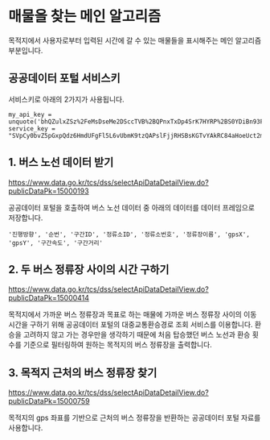 # 매물을 찾는 메인 알고리즘
목적지에서 사용자로부터 입력된 시간에 갈 수 있는 매물들을 표시해주는 메인 알고리즘 부분입니다.

## 공공데이터 포털 서비스키

서비스키로 아래의 2가지가 사용됩니다.
```
my_api_key = unquote('bhQZulxZSz%2FeMsDseMe2DSccTVB%2BQPnxTxDp4SrK7HYRP%2BS0YDiBn93FLz0d%2FMFbyMPUqAvaMqrtW4e9%2FnHYhA%3D%3D')
service_key = "SVpCy0bvZ5pGxpQdz6HmdUFgFl5L6vUbmK9tzQAPslFjjRHSBsKGTvYAkRC84aHoeUct2mtsiD8YfWyEzOQMIQ%3D%3D"
```

## 1. 버스 노선 데이터 받기
https://www.data.go.kr/tcs/dss/selectApiDataDetailView.do?publicDataPk=15000193

공공데이터 포털을 호출하여 버스 노선 데이터 중 아래의 데이터를 데이터 프레임으로 저장합니다.
```
'진행방향', '순번', '구간ID', '정류소ID', '정류소번호', '정류장이름', 'gpsX', 'gpsY', '구간속도', '구간거리'
```


## 2. 두 버스 정류장 사이의 시간 구하기
https://www.data.go.kr/tcs/dss/selectApiDataDetailView.do?publicDataPk=15000414

목적지에서 가까운 버스 정류장과 목표로 하는 매물에 가까운 버스 정류장 사이의 이동 시간을 구하기 위해 공공데이터 포털의 대중교통환승경로 조회 서비스를 이용합니다.
환승을 고려하지 않고 가는 경우만을 생각하기 때문에 처음 탑승했던 버스 노선과 환승 횟수를 기준으로 필터링하여 원하는 목적지의 버스 정류장을 출력합니다.

## 3. 목적지 근처의 버스 정류장 찾기
https://www.data.go.kr/tcs/dss/selectApiDataDetailView.do?publicDataPk=15000759

목적지의 gps 좌표를 기반으로 근처의 버스 정류장을 반환하는 공공데이터 포털 자료를 사용합니다.
